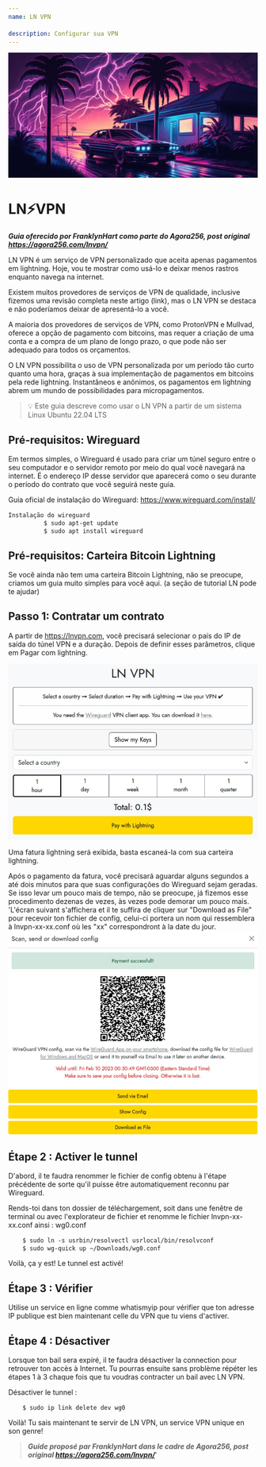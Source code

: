 ```yaml
---
name: LN VPN

description: Configurar sua VPN
---
```


![image](assets/cover.jpeg)

# LN⚡VPN

_**Guia oferecido por FranklynHart como parte do Agora256, post original https://agora256.com/lnvpn/**_

LN VPN é um serviço de VPN personalizado que aceita apenas pagamentos em lightning. Hoje, vou te mostrar como usá-lo e deixar menos rastros enquanto navega na internet.

Existem muitos provedores de serviços de VPN de qualidade, inclusive fizemos uma revisão completa neste artigo (link), mas o LN VPN se destaca e não poderíamos deixar de apresentá-lo a você.

A maioria dos provedores de serviços de VPN, como ProtonVPN e Mullvad, oferece a opção de pagamento com bitcoins, mas requer a criação de uma conta e a compra de um plano de longo prazo, o que pode não ser adequado para todos os orçamentos.

O LN VPN possibilita o uso de VPN personalizada por um período tão curto quanto uma hora, graças à sua implementação de pagamentos em bitcoins pela rede lightning. Instantâneos e anônimos, os pagamentos em lightning abrem um mundo de possibilidades para micropagamentos.

> 💡 Este guia descreve como usar o LN VPN a partir de um sistema Linux Ubuntu 22.04 LTS

## Pré-requisitos: Wireguard

Em termos simples, o Wireguard é usado para criar um túnel seguro entre o seu computador e o servidor remoto por meio do qual você navegará na internet. É o endereço IP desse servidor que aparecerá como o seu durante o período do contrato que você seguirá neste guia.

Guia oficial de instalação do Wireguard: https://www.wireguard.com/install/

```
Instalação do wireguard
          $ sudo apt-get update
          $ sudo apt install wireguard
```

## Pré-requisitos: Carteira Bitcoin Lightning

Se você ainda não tem uma carteira Bitcoin Lightning, não se preocupe, criamos um guia muito simples para você aqui. (a seção de tutorial LN pode te ajudar)

## Passo 1: Contratar um contrato

A partir de https://lnvpn.com, você precisará selecionar o país do IP de saída do túnel VPN e a duração. Depois de definir esses parâmetros, clique em Pagar com lightning.

![image](assets/1.jpeg)

Uma fatura lightning será exibida, basta escaneá-la com sua carteira lightning.

Após o pagamento da fatura, você precisará aguardar alguns segundos a até dois minutos para que suas configurações do Wireguard sejam geradas. Se isso levar um pouco mais de tempo, não se preocupe, já fizemos esse procedimento dezenas de vezes, às vezes pode demorar um pouco mais.
'L'écran suivant s'affichera et il te suffira de cliquer sur "Download as File" pour recevoir ton fichier de config, celui-ci portera un nom qui ressemblera à lnvpn-xx-xx.conf où les "xx" correspondront à la date du jour.
![image](assets/2.jpeg)

## Étape 2 : Activer le tunnel

D'abord, il te faudra renommer le fichier de config obtenu à l'étape précédente de sorte qu'il puisse être automatiquement reconnu par Wireguard.

Rends-toi dans ton dossier de téléchargement, soit dans une fenêtre de terminal ou avec l'explorateur de fichier et renomme le fichier lnvpn-xx-xx.conf ainsi : wg0.conf

```
    $ sudo ln -s usrbin/resolvectl usrlocal/bin/resolvconf
    $ sudo wg-quick up ~/Downloads/wg0.conf
```

Voilà, ça y est! Le tunnel est activé!

## Étape 3 : Vérifier

Utilise un service en ligne comme whatismyip pour vérifier que ton adresse IP publique est bien maintenant celle du VPN que tu viens d'activer.

## Étape 4 : Désactiver

Lorsque ton bail sera expiré, il te faudra désactiver la connection pour retrouver ton accès à Internet. Tu pourras ensuite sans problème répéter les étapes 1 à 3 chaque fois que tu voudras contracter un bail avec LN VPN.

Désactiver le tunnel :

```
    $ sudo ip link delete dev wg0
```

Voilà! Tu sais maintenant te servir de LN VPN, un service VPN unique en son genre!

> _**Guide proposé par FranklynHart dans le cadre de Agora256, post original https://agora256.com/lnvpn/**_'
